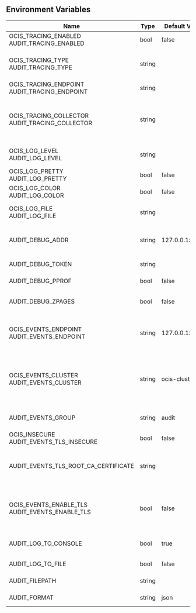 ## Environment Variables

| Name | Type | Default Value | Description |
|------|------|---------------|-------------|
| OCIS_TRACING_ENABLED<br/>AUDIT_TRACING_ENABLED | bool | false | Activates tracing.|
| OCIS_TRACING_TYPE<br/>AUDIT_TRACING_TYPE | string |  | The type of tracing. Defaults to "", which is the same as "jaeger". Allowed tracing types are "jaeger" and "" as of now.|
| OCIS_TRACING_ENDPOINT<br/>AUDIT_TRACING_ENDPOINT | string |  | The endpoint of the tracing agent.|
| OCIS_TRACING_COLLECTOR<br/>AUDIT_TRACING_COLLECTOR | string |  | The HTTP endpoint for sending spans directly to a collector, i.e. http://jaeger-collector:14268/api/traces. Only used if the tracing endpoint is unset.|
| OCIS_LOG_LEVEL<br/>AUDIT_LOG_LEVEL | string |  | The log level. Valid values are: "panic", "fatal", "error", "warn", "info", "debug", "trace".|
| OCIS_LOG_PRETTY<br/>AUDIT_LOG_PRETTY | bool | false | Activates pretty log output.|
| OCIS_LOG_COLOR<br/>AUDIT_LOG_COLOR | bool | false | Activates colorized log output.|
| OCIS_LOG_FILE<br/>AUDIT_LOG_FILE | string |  | The path to the log file. Activates logging to this file if set.|
| AUDIT_DEBUG_ADDR | string | 127.0.0.1:9229 | Bind address of the debug server, where metrics, health, config and debug endpoints will be exposed.|
| AUDIT_DEBUG_TOKEN | string |  | Token to secure the metrics endpoint.|
| AUDIT_DEBUG_PPROF | bool | false | Enables pprof, which can be used for profiling.|
| AUDIT_DEBUG_ZPAGES | bool | false | Enables zpages, which can be used for collecting and viewing in-memory traces.|
| OCIS_EVENTS_ENDPOINT<br/>AUDIT_EVENTS_ENDPOINT | string | 127.0.0.1:9233 | The address of the event system. The event system is the message queuing service. It is used as message broker for the microservice architecture.|
| OCIS_EVENTS_CLUSTER<br/>AUDIT_EVENTS_CLUSTER | string | ocis-cluster | The clusterID of the event system. The event system is the message queuing service. It is used as message broker for the microservice architecture. Mandatory when using NATS as event system.|
| AUDIT_EVENTS_GROUP | string | audit | The consumergroup of the service. One group will only get one copy of an event.|
| OCIS_INSECURE<br/>AUDIT_EVENTS_TLS_INSECURE | bool | false | Whether to verify the server TLS certificates.|
| AUDIT_EVENTS_TLS_ROOT_CA_CERTIFICATE | string |  | The root CA certificate used to validate the server's TLS certificate. If provided AUDIT_EVENTS_TLS_INSECURE will be seen as false.|
| OCIS_EVENTS_ENABLE_TLS<br/>AUDIT_EVENTS_ENABLE_TLS | bool | false | Enable TLS for the connection to the events broker. The events broker is the ocis service which receives and delivers events between the services..|
| AUDIT_LOG_TO_CONSOLE | bool | true | Logs to Stdout if true. Independent of the log to file option.|
| AUDIT_LOG_TO_FILE | bool | false | Logs to file if true. Independent of the log to Stdout file option.|
| AUDIT_FILEPATH | string |  | Filepath to the logfile. Mandatory if LogToFile is true.|
| AUDIT_FORMAT | string | json | Log format. Using json is advised.|